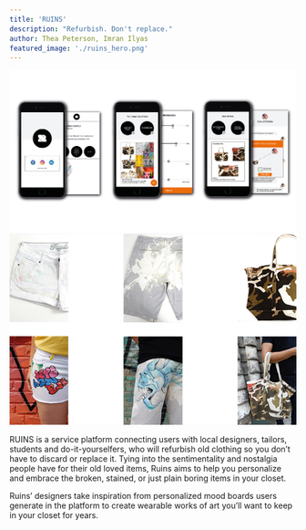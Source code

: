 ```yaml
---
title: 'RUINS'
description: "Refurbish. Don't replace."
author: Thea Peterson, Imran Ilyas
featured_image: './ruins_hero.png'
---
```


![](./ruins_hero.png)
![](./ruins1.png)

RUINS is a service platform connecting users with local designers, tailors, students
and do-it-yourselfers, who will refurbish old clothing so you don’t have to discard or replace it. Tying into the sentimentality and nostalgia people have for their old loved items, Ruins aims to help you personalize and embrace the broken, stained, or just plain boring items in your closet.

Ruins’ designers take inspiration from personalized mood boards users generate in the platform to create wearable works of art you’ll want to keep in your closet for years.
